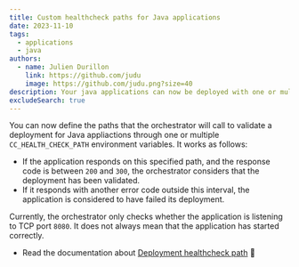 ```yaml
---
title: Custom healthcheck paths for Java applications
date: 2023-11-10
tags:
  - applications
  - java
authors:
  - name: Julien Durillon
    link: https://github.com/judu
    image: https://github.com/judu.png?size=40
description: Your java applications can now be deployed with one or multiple custom healtchecks
excludeSearch: true
---
```


You can now define the paths that the orchestrator will call to validate a deployment for Java appliactions through one or multiple `CC_HEALTH_CHECK_PATH` environment variables. It works as follows:

* If the application responds on this specified path, and the response code is between `200` and `300`, the orchestrator considers that the deployment has been validated.
* If it responds with another error code outside this interval, the application is considered to have failed its deployment.

Currently, the orchestrator only checks whether the application is listening to TCP port `8080`. It does not always mean that the application has started correctly.

- Read the documentation about [Deployment healthcheck path](https://developers.clever-cloud.com/doc/develop/healthcheck/) 📖
